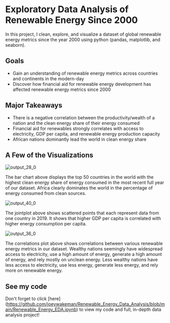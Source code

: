 # Exploratory Data Analysis of Renewable Energy Since 2000
In this project, I clean, explore, and visualize a dataset of global renewable energy metrics since the year 2000 using python (pandas, matplotlib, and seaborn).


## Goals
- Gain an understanding of renewable energy metrics across countries and continents in the modern-day
- Discover how financial aid for renewable energy development has affected renewable energy metrics since 2000


## Major Takeaways
- There is a negative correlation between the productivity/wealth of a nation and the clean energy share of their energy consumed
- Financial aid for renewables strongly correlates with access to electricity, GDP per capita, and renewable energy production capacity
- African nations dominantly lead the world in clean energy share
  
## A Few of the Visualizations
![output_28_0](https://github.com/joeywakeman/renewables/assets/144757059/acb082fd-7a67-4483-9ebb-377d54ac5721)

The bar chart above displays the top 50 countries in the world with the highest clean energy share of energy consumed in the most recent full year of our dataset. Africa clearly dominates the world in the percentage of energy consumed from clean sources. 


![output_40_0](https://github.com/joeywakeman/renewables/assets/144757059/6a487763-a444-475d-b3c6-b780f01e7ea0)


The jointplot above shows scattered points that each represent data from one country in 2019. It shows that higher GDP per capita is correlated with higher energy consumption per capita.

![output_36_0](https://github.com/joeywakeman/renewables/assets/144757059/900704f1-3956-45d9-9324-d82367ca69f4)

The correlations plot above shows correlations between various renewable energy metrics in our dataset. Wealthy nations seemingly have widespread access to electricity, use a high amount of energy, generate a high amount of energy, and rely mostly on unclean energy. Less wealthy nations have less access to electricity, use less energy, generate less energy, and rely more on renewable energy.

## See my code
Don't forget to click [here] (https://github.com/joeywakeman/Renewable_Energy_Data_Analysis/blob/main/Renewable_Energy_EDA.ipynb) to view my code and full, in-depth data analysis project!
